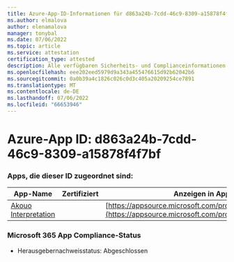 ```yaml
---
title: Azure-App-ID-Informationen für d863a24b-7cdd-46c9-8309-a15878f4f7bf
ms.author: elmalova
author: elenamalova
manager: tonybal
ms.date: 07/06/2022
ms.topic: article
ms.service: attestation
certification_type: attested
description: Alle verfügbaren Sicherheits- und Complianceinformationen für d863a24b-7cdd-46c9-8309-a15878f4f7bf.
ms.openlocfilehash: eee202eed5979d9a343a455476615d92b62042b6
ms.sourcegitcommit: 0a0b39a4c1826c026c0d3c405a20209254ce7891
ms.translationtype: MT
ms.contentlocale: de-DE
ms.lasthandoff: 07/06/2022
ms.locfileid: "66653946"
---
```

# <a name="azure-app-id-d863a24b-7cdd-46c9-8309-a15878f4f7bf"></a>Azure-App ID: d863a24b-7cdd-46c9-8309-a15878f4f7bf


### <a name="apps-associated-with-this-id"></a>Apps, die dieser ID zugeordnet sind:
| **App-Name** | **Zertifiziert** | **Anzeigen in AppSource** |
|--------------|---------------|-----------------------|
| [Akouo Interpretation](../forward/WA200003814.md) |  | [https://appsource.microsoft.com/product/office/WA200003814](https://appsource.microsoft.com/product/office/WA200003814) |

### <a name="microsoft-365-app-compliance-status"></a>Microsoft 365 App Compliance-Status
- Herausgebernachweisstatus: Abgeschlossen
